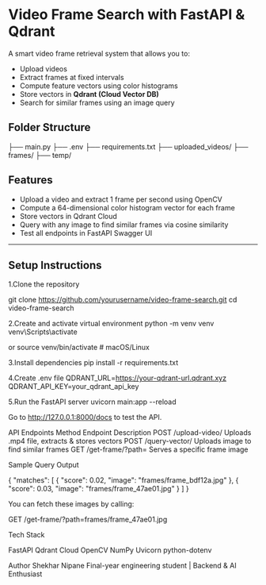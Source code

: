 # Video Frame Search with FastAPI & Qdrant

A smart video frame retrieval system that allows you to:
- Upload videos
- Extract frames at fixed intervals
- Compute feature vectors using color histograms
- Store vectors in **Qdrant (Cloud Vector DB)**
- Search for similar frames using an image query



## Folder Structure

├── main.py
├── .env 
├── requirements.txt 
├── uploaded_videos/ 
├── frames/
├── temp/ 


## Features

- Upload a video and extract 1 frame per second using OpenCV
- Compute a 64-dimensional color histogram vector for each frame
- Store vectors in Qdrant Cloud
- Query with any image to find similar frames via cosine similarity
- Test all endpoints in FastAPI Swagger UI

---

## Setup Instructions

1.Clone the repository

git clone https://github.com/yourusername/video-frame-search.git
cd video-frame-search

2.Create and activate virtual environment
python -m venv venv
venv\Scripts\activate  

or
source venv/bin/activate  # macOS/Linux

3.Install dependencies
pip install -r requirements.txt

4.Create .env file
QDRANT_URL=https://your-qdrant-url.qdrant.xyz
QDRANT_API_KEY=your_qdrant_api_key

5.Run the FastAPI server
uvicorn main:app --reload


Go to http://127.0.0.1:8000/docs to test the API.

API Endpoints
Method	Endpoint	Description
POST	/upload-video/	Uploads .mp4 file, extracts & stores vectors
POST	/query-vector/	Uploads image to find similar frames
GET	/get-frame/?path=	Serves a specific frame image

Sample Query Output

{
  "matches": [
    {
      "score": 0.02,
      "image": "frames/frame_bdf12a.jpg"
    },
    {
      "score": 0.03,
      "image": "frames/frame_47ae01.jpg"
    }
  ]
}

You can fetch these images by calling:

GET /get-frame/?path=frames/frame_47ae01.jpg


Tech Stack

FastAPI
Qdrant Cloud
OpenCV
NumPy
Uvicorn
python-dotenv


Author
Shekhar Nipane
Final-year engineering student | Backend & AI Enthusiast
